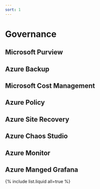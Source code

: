 ```yaml
---
sort: 1
---
```


# Governance

## Microsoft Purview

## Azure Backup

## Microsoft Cost Management

## Azure Policy

## Azure Site Recovery

## Azure Chaos Studio

## Azure Monitor

## Azure Manged Grafana

{% include list.liquid all=true %}

